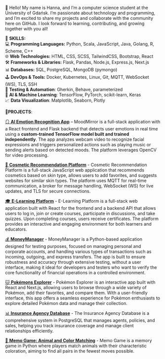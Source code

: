 🤗 Hello! My name is Hanna, and I’m a computer science student at the University of Gdańsk. I’m passionate about technology and programming, and I’m excited to share my projects and collaborate with the community here on GitHub. I look forward to learning, contributing, and growing together with you all! 

📍 **SKILLS:**  
💻 **Programming Languages:** Python, Scala, JavaScript, Java, Golang, R, Scheme, C++  
🌐 **Web Technologies:** HTML, CSS, SCSS, TailwindCSS, Bootstrap, React    
🛠️ **Frameworks & Libraries:** Flask, Pandas, Node.js, Express.js, Next.js  
📊 **Databases:** SQL, PostgreSQL, MongoDB (pymongo)  
🕹️ **DevOps & Tools:** Docker, Kubernetes, Linux, Git, MQTT, WebSocket (WS), TLS, SSH     
🔧 **Testing & Automation**: Gherkin, Behave, parameterized  
🤖 **AI & Machine Learning**: TensorFlow, PyTorch, scikit-learn, Keras  
📈 **Data Visualization**: Matplotlib, Seaborn, Plotly


📍**PROJECTS**: 

[🪞 **AI Emotion Recognition App**](https://github.com/hsialitskaya/MoodMirror_App.git)  – MoodMirror is a full-stack application with a React frontend and Flask backend that detects user emotions in real time using a **custom-trained TensorFlow model built and trained independently**. The app analyzes webcam video to recognize facial expressions and triggers personalized actions such as playing music or sending alerts based on detected moods. The platform leverages OpenCV for video processing.

[💄 **Cosmetic Recommendation Platform**](https://github.com/hsialitskaya/Cosmetics_App.git)  - Cosmetic Recommendation Platform is a full-stack JavaScript web application that recommends cosmetics based on skin type, allows users to add favorites, and suggests websites for similar skin types. The platform uses MQTT for real-time communication, a broker for message handling, WebSocket (WS) for live updates, and TLS for secure connections.

[🎓 **E-Learning Platform**](https://github.com/hsialitskaya/Learning_App.git)  - E-Learning Platform is a full-stack web application built with React for the frontend and a backend API that allows users to log in, join or create courses, participate in discussions, and take quizzes. Upon completing courses, users receive certificates. The platform provides an interactive and engaging environment for both learners and educators.    

[💰 **MoneyManager**](https://github.com/hsialitskaya/Test_Bank_App.git)  -  MoneyManager is a Python-based application designed for testing purposes, focused on managing personal and corporate accounts, and handling various types of transactions such as incoming, outgoing, and express transfers. The app is built to ensure robustness and accuracy through extensive testing, without a user interface, making it ideal for developers and testers who want to verify the core functionality of financial operations in a controlled environment.

[🐱 **Pokémons Explorer**](https://github.com/hsialitskaya/Pokemons_App.git)  - Pokémon Explorer is an interactive app built with React and Next.js, allowing users to browse through a wide variety of Pokémon, add their favorites, and compare them. With a user-friendly interface, this app offers a seamless experience for Pokémon enthusiasts to explore detailed Pokémon data and manage their collection.

[📊 **Insurance Agency Database**](https://github.com/hsialitskaya/DBSecure.git)  - The Insurance Agency Database is a comprehensive system in PostgreSQL that manages agents, policies, and sales, helping you track insurance coverage and manage client relationships efficiently.

[🧩 **Memo Game: Animal and Color Matching**](https://github.com/hsialitskaya/Memo_Game)  - Memo Game is a memory game in Python where players match animals with their characteristic coloration, aiming to find all pairs in the fewest moves possible.  




